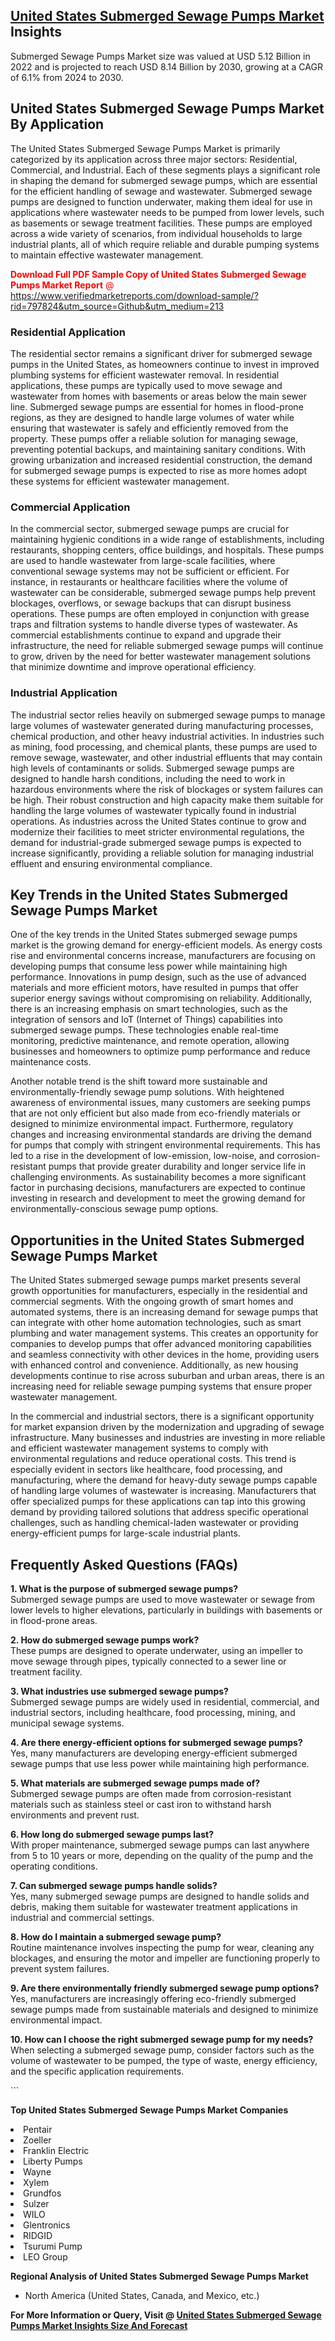 <h2><a href="https://www.verifiedmarketreports.com/download-sample/?rid=797824&amp;utm_source=Github&amp;utm_medium=213" target="_blank">United States Submerged Sewage Pumps Market</a> Insights</h2><p>Submerged Sewage Pumps Market size was valued at USD 5.12 Billion in 2022 and is projected to reach USD 8.14 Billion by 2030, growing at a CAGR of 6.1% from 2024 to 2030.</p><p><h2>United States Submerged Sewage Pumps Market By Application</h2><p>The United States Submerged Sewage Pumps Market is primarily categorized by its application across three major sectors: Residential, Commercial, and Industrial. Each of these segments plays a significant role in shaping the demand for submerged sewage pumps, which are essential for the efficient handling of sewage and wastewater. Submerged sewage pumps are designed to function underwater, making them ideal for use in applications where wastewater needs to be pumped from lower levels, such as basements or sewage treatment facilities. These pumps are employed across a wide variety of scenarios, from individual households to large industrial plants, all of which require reliable and durable pumping systems to maintain effective wastewater management. <p><span class=""><span style="color: #ff0000;"><strong>Download Full PDF Sample Copy of United States Submerged Sewage Pumps Market Report</strong> @ </span><a href="https://www.verifiedmarketreports.com/download-sample/?rid=797824&amp;utm_source=Github&amp;utm_medium=213" target="_blank">https://www.verifiedmarketreports.com/download-sample/?rid=797824&amp;utm_source=Github&amp;utm_medium=213</a></span></p></p><h3>Residential Application</h3><p>The residential sector remains a significant driver for submerged sewage pumps in the United States, as homeowners continue to invest in improved plumbing systems for efficient wastewater removal. In residential applications, these pumps are typically used to move sewage and wastewater from homes with basements or areas below the main sewer line. Submerged sewage pumps are essential for homes in flood-prone regions, as they are designed to handle large volumes of water while ensuring that wastewater is safely and efficiently removed from the property. These pumps offer a reliable solution for managing sewage, preventing potential backups, and maintaining sanitary conditions. With growing urbanization and increased residential construction, the demand for submerged sewage pumps is expected to rise as more homes adopt these systems for efficient wastewater management.</p><h3>Commercial Application</h3><p>In the commercial sector, submerged sewage pumps are crucial for maintaining hygienic conditions in a wide range of establishments, including restaurants, shopping centers, office buildings, and hospitals. These pumps are used to handle wastewater from large-scale facilities, where conventional sewage systems may not be sufficient or efficient. For instance, in restaurants or healthcare facilities where the volume of wastewater can be considerable, submerged sewage pumps help prevent blockages, overflows, or sewage backups that can disrupt business operations. These pumps are often employed in conjunction with grease traps and filtration systems to handle diverse types of wastewater. As commercial establishments continue to expand and upgrade their infrastructure, the need for reliable submerged sewage pumps will continue to grow, driven by the need for better wastewater management solutions that minimize downtime and improve operational efficiency.</p><h3>Industrial Application</h3><p>The industrial sector relies heavily on submerged sewage pumps to manage large volumes of wastewater generated during manufacturing processes, chemical production, and other heavy industrial activities. In industries such as mining, food processing, and chemical plants, these pumps are used to remove sewage, wastewater, and other industrial effluents that may contain high levels of contaminants or solids. Submerged sewage pumps are designed to handle harsh conditions, including the need to work in hazardous environments where the risk of blockages or system failures can be high. Their robust construction and high capacity make them suitable for handling the large volumes of wastewater typically found in industrial operations. As industries across the United States continue to grow and modernize their facilities to meet stricter environmental regulations, the demand for industrial-grade submerged sewage pumps is expected to increase significantly, providing a reliable solution for managing industrial effluent and ensuring environmental compliance.</p><h2>Key Trends in the United States Submerged Sewage Pumps Market</h2><p>One of the key trends in the United States submerged sewage pumps market is the growing demand for energy-efficient models. As energy costs rise and environmental concerns increase, manufacturers are focusing on developing pumps that consume less power while maintaining high performance. Innovations in pump design, such as the use of advanced materials and more efficient motors, have resulted in pumps that offer superior energy savings without compromising on reliability. Additionally, there is an increasing emphasis on smart technologies, such as the integration of sensors and IoT (Internet of Things) capabilities into submerged sewage pumps. These technologies enable real-time monitoring, predictive maintenance, and remote operation, allowing businesses and homeowners to optimize pump performance and reduce maintenance costs.</p><p>Another notable trend is the shift toward more sustainable and environmentally-friendly sewage pump solutions. With heightened awareness of environmental issues, many customers are seeking pumps that are not only efficient but also made from eco-friendly materials or designed to minimize environmental impact. Furthermore, regulatory changes and increasing environmental standards are driving the demand for pumps that comply with stringent environmental requirements. This has led to a rise in the development of low-emission, low-noise, and corrosion-resistant pumps that provide greater durability and longer service life in challenging environments. As sustainability becomes a more significant factor in purchasing decisions, manufacturers are expected to continue investing in research and development to meet the growing demand for environmentally-conscious sewage pump options.</p><h2>Opportunities in the United States Submerged Sewage Pumps Market</h2><p>The United States submerged sewage pumps market presents several growth opportunities for manufacturers, especially in the residential and commercial segments. With the ongoing growth of smart homes and automated systems, there is an increasing demand for sewage pumps that can integrate with other home automation technologies, such as smart plumbing and water management systems. This creates an opportunity for companies to develop pumps that offer advanced monitoring capabilities and seamless connectivity with other devices in the home, providing users with enhanced control and convenience. Additionally, as new housing developments continue to rise across suburban and urban areas, there is an increasing need for reliable sewage pumping systems that ensure proper wastewater management.</p><p>In the commercial and industrial sectors, there is a significant opportunity for market expansion driven by the modernization and upgrading of sewage infrastructure. Many businesses and industries are investing in more reliable and efficient wastewater management systems to comply with environmental regulations and reduce operational costs. This trend is especially evident in sectors like healthcare, food processing, and manufacturing, where the demand for heavy-duty sewage pumps capable of handling large volumes of wastewater is increasing. Manufacturers that offer specialized pumps for these applications can tap into this growing demand by providing tailored solutions that address specific operational challenges, such as handling chemical-laden wastewater or providing energy-efficient pumps for large-scale industrial plants.</p><h2>Frequently Asked Questions (FAQs)</h2><p><strong>1. What is the purpose of submerged sewage pumps?</strong><br>Submerged sewage pumps are used to move wastewater or sewage from lower levels to higher elevations, particularly in buildings with basements or in flood-prone areas.</p><p><strong>2. How do submerged sewage pumps work?</strong><br>These pumps are designed to operate underwater, using an impeller to move sewage through pipes, typically connected to a sewer line or treatment facility.</p><p><strong>3. What industries use submerged sewage pumps?</strong><br>Submerged sewage pumps are widely used in residential, commercial, and industrial sectors, including healthcare, food processing, mining, and municipal sewage systems.</p><p><strong>4. Are there energy-efficient options for submerged sewage pumps?</strong><br>Yes, many manufacturers are developing energy-efficient submerged sewage pumps that use less power while maintaining high performance.</p><p><strong>5. What materials are submerged sewage pumps made of?</strong><br>Submerged sewage pumps are often made from corrosion-resistant materials such as stainless steel or cast iron to withstand harsh environments and prevent rust.</p><p><strong>6. How long do submerged sewage pumps last?</strong><br>With proper maintenance, submerged sewage pumps can last anywhere from 5 to 10 years or more, depending on the quality of the pump and the operating conditions.</p><p><strong>7. Can submerged sewage pumps handle solids?</strong><br>Yes, many submerged sewage pumps are designed to handle solids and debris, making them suitable for wastewater treatment applications in industrial and commercial settings.</p><p><strong>8. How do I maintain a submerged sewage pump?</strong><br>Routine maintenance involves inspecting the pump for wear, cleaning any blockages, and ensuring the motor and impeller are functioning properly to prevent system failures.</p><p><strong>9. Are there environmentally friendly submerged sewage pump options?</strong><br>Yes, manufacturers are increasingly offering eco-friendly submerged sewage pumps made from sustainable materials and designed to minimize environmental impact.</p><p><strong>10. How can I choose the right submerged sewage pump for my needs?</strong><br>When selecting a submerged sewage pump, consider factors such as the volume of wastewater to be pumped, the type of waste, energy efficiency, and the specific application requirements.</p>```</p><p><strong>Top United States Submerged Sewage Pumps Market Companies</strong></p><div data-test-id=""><p><li>Pentair</li><li> Zoeller</li><li> Franklin Electric</li><li> Liberty Pumps</li><li> Wayne</li><li> Xylem</li><li> Grundfos</li><li> Sulzer</li><li> WILO</li><li> Glentronics</li><li> RIDGID</li><li> Tsurumi Pump</li><li> LEO Group</li></p><div><strong>Regional Analysis of&nbsp;United States Submerged Sewage Pumps Market</strong></div><ul><li dir="ltr"><p dir="ltr">North America&nbsp;(United States, Canada, and Mexico, etc.)</p></li></ul><p><strong>For More Information or Query, Visit @&nbsp;</strong><strong><a href="https://www.verifiedmarketreports.com/product/submerged-sewage-pumps-market/?utm_source=Github&amp;utm_medium=213" target="_blank">United States Submerged Sewage Pumps Market Insights Size And Forecast</a></strong></p></div>
